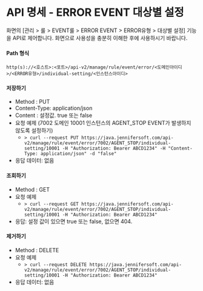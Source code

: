 # API 명세 - ERROR EVENT 대상별 설정
화면의 [관리 > 룰 > EVENT룰 > ERROR EVENT > ERROR유형 > 대상별 설정] 기능을 API로 제어합니다. 화면으로 사용성을 충분히 이해한 후에 사용하시기 바랍니다.

#### Path 형식
`http(s)://<호스트>:<포트>/api-v2/manage/rule/event/error/<도메인아이디>/<ERROR유형>/individual-setting/<인스턴스아이디>`

#### 저장하기
- Method : PUT
- Content-Type: application/json
- Content : 설정값. true 또는 false
- 요청 예제 (7002 도메인 10001 인스턴스의 AGENT_STOP EVENT가 발생하지 않도록 설정하기)
    - `> curl --request PUT https://java.jennifersoft.com/api-v2/manage/rule/event/error/7002/AGENT_STOP/individual-setting/10001 -H "Authorization: Bearer ABCD1234" -H "Content-Type: application/json" -d "false"`
- 응답 데이터: 없음

#### 조회하기
- Method : GET
- 요청 예제
    - `> curl --request GET https://java.jennifersoft.com/api-v2/manage/rule/event/error/7002/AGENT_STOP/individual-setting/10001 -H "Authorization: Bearer ABCD1234"`
- 응답: 설정 값이 있으면 true 또는 false, 없으면 404.

#### 제거하기
- Method : DELETE
- 요청 예제
    - `> curl --request DELETE https://java.jennifersoft.com/api-v2/manage/rule/event/error/7002/AGENT_STOP/individual-setting/10001 -H "Authorization: Bearer ABCD1234"`
- 응답 데이터: 없음
